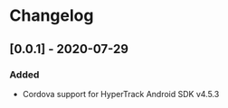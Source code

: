# Changelog

##  [0.0.1] - 2020-07-29
### Added
- Cordova support for HyperTrack Android SDK v4.5.3

